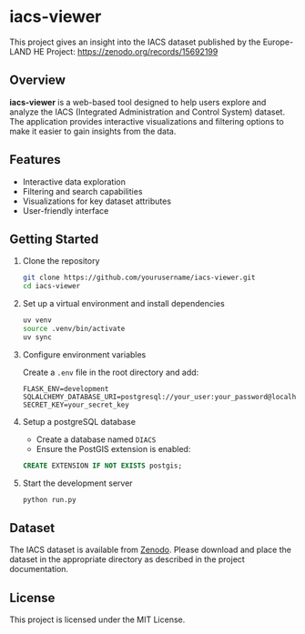 # iacs-viewer
This project gives an insight into the IACS dataset published by the Europe-LAND HE Project: https://zenodo.org/records/15692199
## Overview

**iacs-viewer** is a web-based tool designed to help users explore and analyze the IACS (Integrated Administration and Control System) dataset. The application provides interactive visualizations and filtering options to make it easier to gain insights from the data.

## Features

- Interactive data exploration
- Filtering and search capabilities
- Visualizations for key dataset attributes
- User-friendly interface

## Getting Started
1. Clone the repository

    ```bash
    git clone https://github.com/yourusername/iacs-viewer.git
    cd iacs-viewer
    ```

2. Set up a virtual environment and install dependencies

    ```bash
    uv venv
    source .venv/bin/activate
    uv sync
    ```

3. Configure environment variables

    Create a `.env` file in the root directory and add:

    ```env
    FLASK_ENV=development
    SQLALCHEMY_DATABASE_URI=postgresql://your_user:your_password@localhost:5432/DIACS
    SECRET_KEY=your_secret_key
    ```

4. Setup a postgreSQL database

    - Create a database named `DIACS`
    - Ensure the PostGIS extension is enabled:

    ```sql
    CREATE EXTENSION IF NOT EXISTS postgis;
    ```

5. Start the development server

    ```bash
    python run.py
    ```

## Dataset

The IACS dataset is available from [Zenodo](https://zenodo.org/records/15692199). Please download and place the dataset in the appropriate directory as described in the project documentation.

## License

This project is licensed under the MIT License.